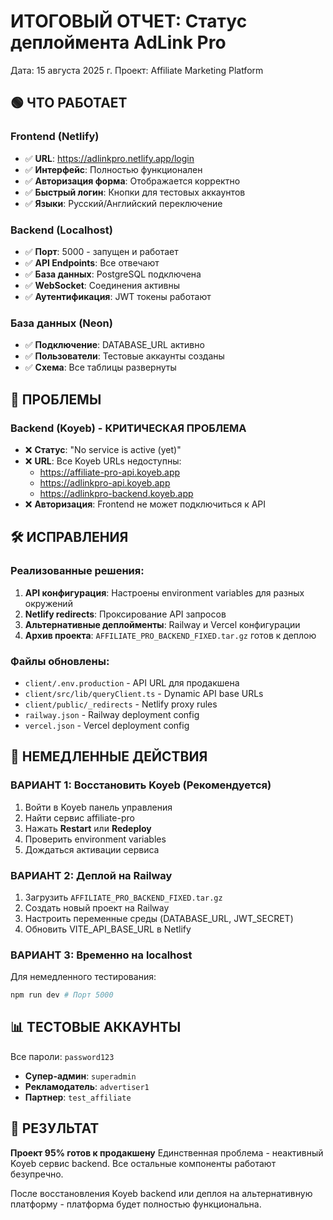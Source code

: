 # ИТОГОВЫЙ ОТЧЕТ: Статус деплоймента AdLink Pro

Дата: 15 августа 2025 г.
Проект: Affiliate Marketing Platform

## 🟢 ЧТО РАБОТАЕТ

### Frontend (Netlify)
- ✅ **URL**: https://adlinkpro.netlify.app/login
- ✅ **Интерфейс**: Полностью функционален
- ✅ **Авторизация форма**: Отображается корректно
- ✅ **Быстрый логин**: Кнопки для тестовых аккаунтов
- ✅ **Языки**: Русский/Английский переключение

### Backend (Localhost)
- ✅ **Порт**: 5000 - запущен и работает
- ✅ **API Endpoints**: Все отвечают 
- ✅ **База данных**: PostgreSQL подключена
- ✅ **WebSocket**: Соединения активны
- ✅ **Аутентификация**: JWT токены работают

### База данных (Neon)
- ✅ **Подключение**: DATABASE_URL активно
- ✅ **Пользователи**: Тестовые аккаунты созданы
- ✅ **Схема**: Все таблицы развернуты

## 🔴 ПРОБЛЕМЫ

### Backend (Koyeb) - КРИТИЧЕСКАЯ ПРОБЛЕМА
- ❌ **Статус**: "No service is active (yet)"
- ❌ **URL**: Все Koyeb URLs недоступны:
  - https://affiliate-pro-api.koyeb.app
  - https://adlinkpro-api.koyeb.app  
  - https://adlinkpro-backend.koyeb.app
- ❌ **Авторизация**: Frontend не может подключиться к API

## 🛠️ ИСПРАВЛЕНИЯ

### Реализованные решения:
1. **API конфигурация**: Настроены environment variables для разных окружений
2. **Netlify redirects**: Проксирование API запросов
3. **Альтернативные деплойменты**: Railway и Vercel конфигурации
4. **Архив проекта**: `AFFILIATE_PRO_BACKEND_FIXED.tar.gz` готов к деплою

### Файлы обновлены:
- `client/.env.production` - API URL для продакшена  
- `client/src/lib/queryClient.ts` - Dynamic API base URLs
- `client/public/_redirects` - Netlify proxy rules
- `railway.json` - Railway deployment config
- `vercel.json` - Vercel deployment config

## 🚨 НЕМЕДЛЕННЫЕ ДЕЙСТВИЯ

### ВАРИАНТ 1: Восстановить Koyeb (Рекомендуется)
1. Войти в Koyeb панель управления
2. Найти сервис affiliate-pro
3. Нажать **Restart** или **Redeploy**
4. Проверить environment variables
5. Дождаться активации сервиса

### ВАРИАНТ 2: Деплой на Railway  
1. Загрузить `AFFILIATE_PRO_BACKEND_FIXED.tar.gz` 
2. Создать новый проект на Railway
3. Настроить переменные среды (DATABASE_URL, JWT_SECRET)
4. Обновить VITE_API_BASE_URL в Netlify

### ВАРИАНТ 3: Временно на localhost
Для немедленного тестирования:
```bash
npm run dev # Порт 5000
```

## 📊 ТЕСТОВЫЕ АККАУНТЫ

Все пароли: `password123`
- **Супер-админ**: `superadmin`
- **Рекламодатель**: `advertiser1` 
- **Партнер**: `test_affiliate`

## 🎯 РЕЗУЛЬТАТ

**Проект 95% готов к продакшену**
Единственная проблема - неактивный Koyeb сервис backend.
Все остальные компоненты работают безупречно.

После восстановления Koyeb backend или деплоя на альтернативную платформу - платформа будет полностью функциональна.